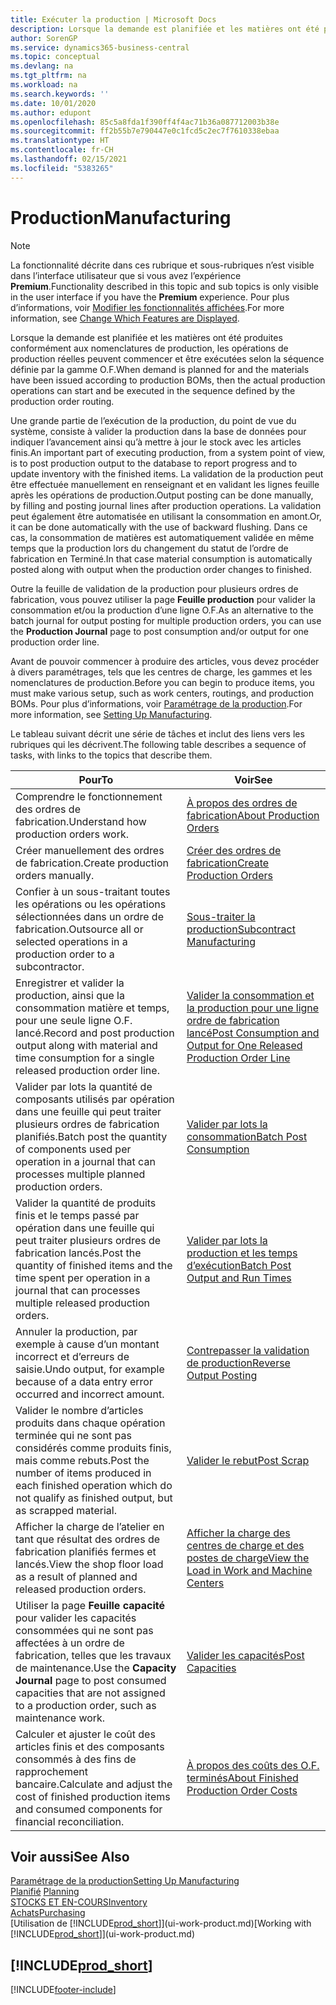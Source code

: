 ```yaml
---
title: Exécuter la production | Microsoft Docs
description: Lorsque la demande est planifiée et les matières ont été produites conformément aux nomenclatures de production, les opérations de production réelles peuvent commencer et être exécutées selon la séquence définie par la gamme O.F.
author: SorenGP
ms.service: dynamics365-business-central
ms.topic: conceptual
ms.devlang: na
ms.tgt_pltfrm: na
ms.workload: na
ms.search.keywords: ''
ms.date: 10/01/2020
ms.author: edupont
ms.openlocfilehash: 85c5a8fda1f390ff4f4ac71b36a087712003b38e
ms.sourcegitcommit: ff2b55b7e790447e0c1fcd5c2ec7f7610338ebaa
ms.translationtype: HT
ms.contentlocale: fr-CH
ms.lasthandoff: 02/15/2021
ms.locfileid: "5383265"
---
```

# <a name="manufacturing"></a><span data-ttu-id="67f35-103">Production</span><span class="sxs-lookup"><span data-stu-id="67f35-103">Manufacturing</span></span>
> [!NOTE]
> <span data-ttu-id="67f35-104">La fonctionnalité décrite dans ces rubrique et sous-rubriques n’est visible dans l’interface utilisateur que si vous avez l’expérience **Premium**.</span><span class="sxs-lookup"><span data-stu-id="67f35-104">Functionality described in this topic and sub topics is only visible in the user interface if you have the **Premium** experience.</span></span> <span data-ttu-id="67f35-105">Pour plus d’informations, voir [Modifier les fonctionnalités affichées](ui-experiences.md).</span><span class="sxs-lookup"><span data-stu-id="67f35-105">For more information, see [Change Which Features are Displayed](ui-experiences.md).</span></span>

<span data-ttu-id="67f35-106">Lorsque la demande est planifiée et les matières ont été produites conformément aux nomenclatures de production, les opérations de production réelles peuvent commencer et être exécutées selon la séquence définie par la gamme O.F.</span><span class="sxs-lookup"><span data-stu-id="67f35-106">When demand is planned for and the materials have been issued according to production BOMs, then the actual production operations can start and be executed in the sequence defined by the production order routing.</span></span>  

<span data-ttu-id="67f35-107">Une grande partie de l’exécution de la production, du point de vue du système, consiste à valider la production dans la base de données pour indiquer l’avancement ainsi qu’à mettre à jour le stock avec les articles finis.</span><span class="sxs-lookup"><span data-stu-id="67f35-107">An important part of executing production, from a system point of view, is to post production output to the database to report progress and to update inventory with the finished items.</span></span> <span data-ttu-id="67f35-108">La validation de la production peut être effectuée manuellement en renseignant et en validant les lignes feuille après les opérations de production.</span><span class="sxs-lookup"><span data-stu-id="67f35-108">Output posting can be done manually, by filling and posting journal lines after production operations.</span></span> <span data-ttu-id="67f35-109">La validation peut également être automatisée en utilisant la consommation en amont.</span><span class="sxs-lookup"><span data-stu-id="67f35-109">Or, it can be done automatically with the use of backward flushing.</span></span> <span data-ttu-id="67f35-110">Dans ce cas, la consommation de matières est automatiquement validée en même temps que la production lors du changement du statut de l’ordre de fabrication en Terminé.</span><span class="sxs-lookup"><span data-stu-id="67f35-110">In that case material consumption is automatically posted along with output when the production order changes to finished.</span></span>  

<span data-ttu-id="67f35-111">Outre la feuille de validation de la production pour plusieurs ordres de fabrication, vous pouvez utiliser la page **Feuille production** pour valider la consommation et/ou la production d’une ligne O.F.</span><span class="sxs-lookup"><span data-stu-id="67f35-111">As an alternative to the batch journal for output posting for multiple production orders, you can use the **Production Journal** page to post consumption and/or output for one production order line.</span></span>

<span data-ttu-id="67f35-112">Avant de pouvoir commencer à produire des articles, vous devez procéder à divers paramétrages, tels que les centres de charge, les gammes et les nomenclatures de production.</span><span class="sxs-lookup"><span data-stu-id="67f35-112">Before you can begin to produce items, you must make various setup, such as work centers, routings, and production BOMs.</span></span> <span data-ttu-id="67f35-113">Pour plus d’informations, voir [Paramétrage de la production](production-configure-production-processes.md).</span><span class="sxs-lookup"><span data-stu-id="67f35-113">For more information, see [Setting Up Manufacturing](production-configure-production-processes.md).</span></span>

<span data-ttu-id="67f35-114">Le tableau suivant décrit une série de tâches et inclut des liens vers les rubriques qui les décrivent.</span><span class="sxs-lookup"><span data-stu-id="67f35-114">The following table describes a sequence of tasks, with links to the topics that describe them.</span></span>   

|<span data-ttu-id="67f35-115">**Pour**</span><span class="sxs-lookup"><span data-stu-id="67f35-115">**To**</span></span>|<span data-ttu-id="67f35-116">**Voir**</span><span class="sxs-lookup"><span data-stu-id="67f35-116">**See**</span></span>|  
|------------|-------------|  
|<span data-ttu-id="67f35-117">Comprendre le fonctionnement des ordres de fabrication.</span><span class="sxs-lookup"><span data-stu-id="67f35-117">Understand how production orders work.</span></span>|[<span data-ttu-id="67f35-118">À propos des ordres de fabrication</span><span class="sxs-lookup"><span data-stu-id="67f35-118">About Production Orders</span></span>](production-about-production-orders.md)|
|<span data-ttu-id="67f35-119">Créer manuellement des ordres de fabrication.</span><span class="sxs-lookup"><span data-stu-id="67f35-119">Create production orders manually.</span></span>|[<span data-ttu-id="67f35-120">Créer des ordres de fabrication</span><span class="sxs-lookup"><span data-stu-id="67f35-120">Create Production Orders</span></span>](production-how-to-create-production-orders.md)|
|<span data-ttu-id="67f35-121">Confier à un sous-traitant toutes les opérations ou les opérations sélectionnées dans un ordre de fabrication.</span><span class="sxs-lookup"><span data-stu-id="67f35-121">Outsource all or selected operations in a production order to a subcontractor.</span></span>|[<span data-ttu-id="67f35-122">Sous-traiter la production</span><span class="sxs-lookup"><span data-stu-id="67f35-122">Subcontract Manufacturing</span></span>](production-how-to-subcontract-manufacturing.md)|
|<span data-ttu-id="67f35-123">Enregistrer et valider la production, ainsi que la consommation matière et temps, pour une seule ligne O.F. lancé.</span><span class="sxs-lookup"><span data-stu-id="67f35-123">Record and post production output along with material and time consumption for a single released production order line.</span></span>|[<span data-ttu-id="67f35-124">Valider la consommation et la production pour une ligne ordre de fabrication lancé</span><span class="sxs-lookup"><span data-stu-id="67f35-124">Post Consumption and Output for One Released Production Order Line</span></span>](production-how-to-register-consumption-and-output.md)|  
|<span data-ttu-id="67f35-125">Valider par lots la quantité de composants utilisés par opération dans une feuille qui peut traiter plusieurs ordres de fabrication planifiés.</span><span class="sxs-lookup"><span data-stu-id="67f35-125">Batch post the quantity of components used per operation in a journal that can processes multiple planned production orders.</span></span>|[<span data-ttu-id="67f35-126">Valider par lots la consommation</span><span class="sxs-lookup"><span data-stu-id="67f35-126">Batch Post Consumption</span></span>](production-how-to-post-consumption.md)|
|<span data-ttu-id="67f35-127">Valider la quantité de produits finis et le temps passé par opération dans une feuille qui peut traiter plusieurs ordres de fabrication lancés.</span><span class="sxs-lookup"><span data-stu-id="67f35-127">Post the quantity of finished items and the time spent per operation in a journal that can processes multiple released production orders.</span></span>|[<span data-ttu-id="67f35-128">Valider par lots la production et les temps d’exécution</span><span class="sxs-lookup"><span data-stu-id="67f35-128">Batch Post Output and Run Times</span></span>](production-how-to-post-output-quantity.md)|
|<span data-ttu-id="67f35-129">Annuler la production, par exemple à cause d’un montant incorrect et d’erreurs de saisie.</span><span class="sxs-lookup"><span data-stu-id="67f35-129">Undo output, for example because of a data entry error occurred and incorrect amount.</span></span>  |[<span data-ttu-id="67f35-130">Contrepasser la validation de production</span><span class="sxs-lookup"><span data-stu-id="67f35-130">Reverse Output Posting</span></span>](production-how-to-reverse-output-posting.md)|  
|<span data-ttu-id="67f35-131">Valider le nombre d’articles produits dans chaque opération terminée qui ne sont pas considérés comme produits finis, mais comme rebuts.</span><span class="sxs-lookup"><span data-stu-id="67f35-131">Post the number of items produced in each finished operation which do not qualify as finished output, but as scrapped material.</span></span>|[<span data-ttu-id="67f35-132">Valider le rebut</span><span class="sxs-lookup"><span data-stu-id="67f35-132">Post Scrap</span></span>](production-how-to-post-scrap.md)|
|<span data-ttu-id="67f35-133">Afficher la charge de l’atelier en tant que résultat des ordres de fabrication planifiés fermes et lancés.</span><span class="sxs-lookup"><span data-stu-id="67f35-133">View the shop floor load as a result of planned and released production orders.</span></span>|[<span data-ttu-id="67f35-134">Afficher la charge des centres de charge et des postes de charge</span><span class="sxs-lookup"><span data-stu-id="67f35-134">View the Load in Work and Machine Centers</span></span>](production-how-to-view-the-load-on-work-centers.md)|      
|<span data-ttu-id="67f35-135">Utiliser la page **Feuille capacité** pour valider les capacités consommées qui ne sont pas affectées à un ordre de fabrication, telles que les travaux de maintenance.</span><span class="sxs-lookup"><span data-stu-id="67f35-135">Use the **Capacity Journal** page to post consumed capacities that are not assigned to a production order, such as maintenance work.</span></span>|[<span data-ttu-id="67f35-136">Valider les capacités</span><span class="sxs-lookup"><span data-stu-id="67f35-136">Post Capacities</span></span>](production-how-to-post-capacities.md)|  
|<span data-ttu-id="67f35-137">Calculer et ajuster le coût des articles finis et des composants consommés à des fins de rapprochement bancaire.</span><span class="sxs-lookup"><span data-stu-id="67f35-137">Calculate and adjust the cost of finished production items and consumed components for financial reconciliation.</span></span>|[<span data-ttu-id="67f35-138">À propos des coûts des O.F. terminés</span><span class="sxs-lookup"><span data-stu-id="67f35-138">About Finished Production Order Costs</span></span>](finance-about-finished-production-order-costs.md)|  

## <a name="see-also"></a><span data-ttu-id="67f35-139">Voir aussi</span><span class="sxs-lookup"><span data-stu-id="67f35-139">See Also</span></span>  
[<span data-ttu-id="67f35-140">Paramétrage de la production</span><span class="sxs-lookup"><span data-stu-id="67f35-140">Setting Up Manufacturing</span></span>](production-configure-production-processes.md)  
<span data-ttu-id="67f35-141">[Planifié](production-planning.md)    </span><span class="sxs-lookup"><span data-stu-id="67f35-141">[Planning](production-planning.md)    </span></span>  
[<span data-ttu-id="67f35-142">STOCKS ET EN-COURS</span><span class="sxs-lookup"><span data-stu-id="67f35-142">Inventory</span></span>](inventory-manage-inventory.md)  
[<span data-ttu-id="67f35-143">Achats</span><span class="sxs-lookup"><span data-stu-id="67f35-143">Purchasing</span></span>](purchasing-manage-purchasing.md)  
<span data-ttu-id="67f35-144">[Utilisation de [!INCLUDE[prod_short](includes/prod_short.md)]](ui-work-product.md)</span><span class="sxs-lookup"><span data-stu-id="67f35-144">[Working with [!INCLUDE[prod_short](includes/prod_short.md)]](ui-work-product.md)</span></span>

## [!INCLUDE[prod_short](includes/free_trial_md.md)]  


[!INCLUDE[footer-include](includes/footer-banner.md)]